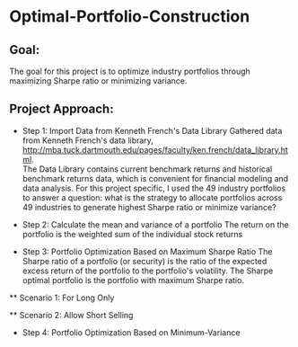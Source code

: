 # Optimal-Portfolio-Construction

## Goal: 
The goal for this project is to optimize industry portfolios through maximizing Sharpe ratio or minimizing variance. 

## Project Approach:
* Step 1: Import Data from Kenneth French's Data Library
Gathered data from Kenneth French's data library, http://mba.tuck.dartmouth.edu/pages/faculty/ken.french/data_library.html.  
The Data Library contains current benchmark returns and historical benchmark returns data, which is convenient for financial modeling and data analysis. 
For this project specific, I used the 49 industry portfolios to answer a question: what is the strategy to allocate portfolios across 49 industries to generate highest Sharpe ratio or minimize variance?

* Step 2: Calculate the mean and variance of a portfolio
The return on the portfolio is the weighted sum of the individual stock returns


* Step 3: Portfolio Optimization Based on Maximum Sharpe Ratio
The Sharpe ratio of a portfolio (or security) is the ratio of the expected excess return of the portfolio to the portfolio's volatility. The Sharpe optimal portfolio is the portfolio with maximum Sharpe ratio.

** Scenario 1: For Long Only

** Scenario 2: Allow Short Selling

* Step 4: Portfolio Optimization Based on Minimum-Variance
